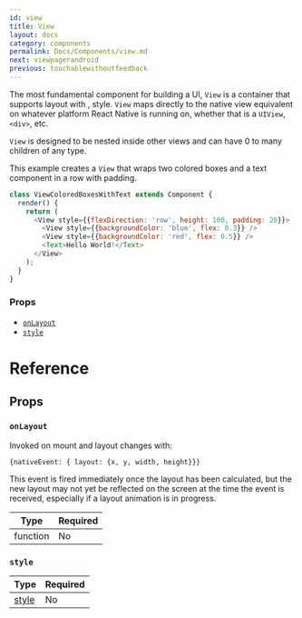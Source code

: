 ```yaml
---
id: view
title: View
layout: docs
category: components
permalink: Docs/Components/view.md
next: viewpagerandroid
previous: touchablewithoutfeedback
---
```


The most fundamental component for building a UI, `View` is a container that supports layout with , style. `View` maps directly to the native view equivalent on whatever platform React Native is running on, whether that is a `UIView`, `<div>`, etc.

`View` is designed to be nested inside other views and can have 0 to many children of any type.

This example creates a `View` that wraps two colored boxes and a text component in a row with padding.

```javascript
class ViewColoredBoxesWithText extends Component {
  render() {
    return (
      <View style={{flexDirection: 'row', height: 100, padding: 20}}>
        <View style={{backgroundColor: 'blue', flex: 0.3}} />
        <View style={{backgroundColor: 'red', flex: 0.5}} />
        <Text>Hello World!</Text>
      </View>
    );
  }
}
```


### Props

- [`onLayout`](#onlayout)
- [`style`](#style)



# Reference

## Props


### `onLayout`

Invoked on mount and layout changes with:

`{nativeEvent: { layout: {x, y, width, height}}}`

This event is fired immediately once the layout has been calculated, but
the new layout may not yet be reflected on the screen at the time the
event is received, especially if a layout animation is in progress.

| Type | Required |
| - | - |
| function | No |




### `style`



| Type | Required |
| - | - |
| [style](../style.md) | No |

